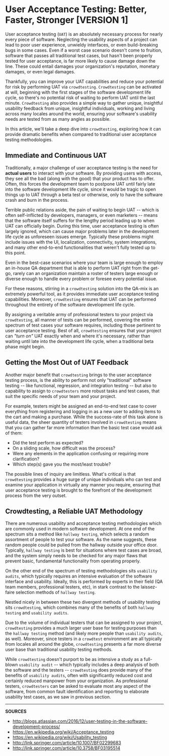 # User Acceptance Testing: Better, Faster, Stronger [VERSION 1]

User acceptance testing (`UAT`) is an absolutely necessary process for nearly every piece of software.  Neglecting the usability aspects of a project can lead to poor user experience, unwieldy interfaces, or even build-breaking bugs in some cases.  Even if a worst case scenario doesn't come to fruition, software that passes all traditional test cases, but hasn't been properly tested for user acceptance, is far more likely to cause damage down the line.  These could entail damages your organization's reputation, monetary damages, or even legal damages.

Thankfully, you can improve your UAT capabilities and reduce your potential for risk by performing UAT via `crowdtesting`.  `Crowdtesting` can be activated at will, beginning with the first stages of the software development life cycle, so there's no potential risk of waiting to perform UAT until the last minute.  `Crowdtesting` also provides a simple way to gather unique, insightful usability feedback from unique, insightful individuals, working and living across many locales around the world, ensuring your software's usability needs are tested from as many angles as possible.

In this article, we'll take a deep dive into `crowdtesting`, exploring how it can provide dramatic benefits when compared to traditional user acceptance testing methodologies.

## Immediate and Continuous UAT

Traditionally, a major challenge of user acceptance testing is the need for **actual users** to interact with your software.  By providing users with access, they see all the bad (along with the good) that your product has to offer.  Often, this forces the development team to postpone UAT until fairly late into the software development life cycle, since it would be tragic to open things up to UAT through a beta test or otherwise, only to have the software crash and burn in the process.

Terrible public relations aside, the pain of waiting to begin UAT -- which is often self-inflicted by developers, managers, or even marketers -- means that the software itself suffers for the lengthy period leading up to when UAT can officially begin.  During this time, user acceptance testing is often largely ignored, which can cause major problems later in the development life cycle as unforeseen issues emerge.  Typically these problems might include issues with the UI, localization, connectivity, system integrations, and many other end-to-end functionalities that weren't fully tested up to this point.

Even in the best-case scenarios where your team is large enough to employ an in-house QA department that is able to perform UAT right from the get-go, rarely can an organization maintain a roster of testers large enough or diverse enough to handle every problem or foresee every potential issue.

For these reasons, stirring in a `crowdtesting` solution into the QA-mix is an extremely powerful tool, as it provides immediate user acceptance testing capabilities.  Moreover, `crowdtesting` ensures that UAT can be performed throughout the entirety of the software development life cycle.

By assigning a veritable army of professional testers to your project via `crowdtesting`, all manner of tests can be performed, covering the entire spectrum of test cases your software requires, including those pertinent to user acceptance testing.  Best of all, `crowdtesting` ensures that your project can _"turn on"_ UAT exactly when and where it's necessary, rather than waiting until late into the development life cycle, when a traditional beta phase might begin.

## Getting the Most Out of UAT Feedback

Another major benefit that `crowdtesting` brings to the user acceptance testing process, is the ability to perform not only "traditional" software testing -- like functional, regression, and integration testing -- but also to capability to assign to `crowdtesters` more robust tasks and test cases, that suit the specific needs of your team and your project.

For example, testers might be assigned an end-to-end test case to cover everything from registering and logging in as a new user to adding items to the cart and making a purchase.  While the success-rate of this task alone is useful data, the sheer quantity of testers involved in `crowdtesting` means that you can gather far more information than the basic test case would ask of them: 

- Did the test perform as expected?
- On a sliding scale, how difficult was the process?
- Were any elements in the application confusing or requiring more clarification?
- Which step(s) gave you the most/least trouble?

The possible lines of inquiry are limitless.  What's critical is that `crowdtesting` provides a huge surge of unique individuals who can test and examine your application in virtually any manner you require, ensuring that user acceptance testing is brought to the forefront of the development process from the very outset.

## Crowdtesting, a Reliable UAT Methodology

There are numerous usability and acceptance testing methodologies which are commonly used in modern software development.  At one end of the spectrum sits a method like `hallway testing`, which selects a random assortment of people to test your software.  As the name suggests, these random people could be pulled from the hallway outside your office door.  Typically, `hallway testing` is best for situations where test cases are broad, and the system simply needs to be checked for any major flaws that prevent basic, fundamental functionality from operating properly.

On the other end of the spectrum of testing methodologies sits `usability audits`, which typically requires an intensive evaluation of the software interface and usability.  Ideally, this is performed by experts in their field (QA team members, professional testers, etc), in stark contrast to the laissez-faire selection methods of `hallway testing`.

Nestled nicely in between these two divergent methods of usability testing sits `crowdtesting`, which combines many of the benefits of both `hallway testing` and `usability audits`.

Due to the volume of individual testers that can be assigned to your project, `crowdtesting` provides a much larger user base for testing purposes than the `hallway testing` method (and likely more people than `usability audits`, as well).  Moreover, since testers in a `crowdtest` environment are all typically from locales all around the globe, `crowdtesting` presents a far more diverse user base than traditional usability testing methods.

While `crowdtesting` doesn't purport to be as intensive a study as a full-blown `usability audit` -- which typically includes a deep analysis of both the software and the testers -- `crowdtesting` does provide many of the benefits of `usability audits`, often with significantly reduced cost and certainly reduced manpower from your organization.  As professional testers, `crowdtesters` can be asked to evaluate most any aspect of the software, from common fault identification and reporting to elaborate usability test cases, as we saw in previous section.

---

**SOURCES**

- http://blogs.atlassian.com/2016/12/user-testing-in-the-software-development-process/
- https://en.wikipedia.org/wiki/Acceptance_testing
- https://en.wikipedia.org/wiki/Usability_testing
- http://link.springer.com/article/10.1007/BF02299683
- http://link.springer.com/article/10.3758/BF03195514